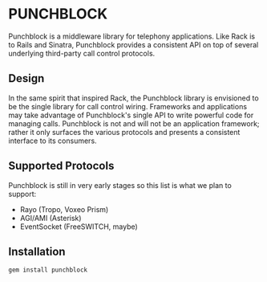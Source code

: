 PUNCHBLOCK
==========

Punchblock is a middleware library for telephony applications.  Like Rack is to
Rails and Sinatra, Punchblock provides a consistent API on top of several
underlying third-party call control protocols.

Design
------

In the same spirit that inspired Rack, the Punchblock library is envisioned to
be the single library for call control wiring. Frameworks and applications may
take advantage of Punchblock's single API to write powerful code for managing
calls. Punchblock is not and will not be an application framework; rather it
only surfaces the various protocols and presents a consistent interface to its
consumers.

Supported Protocols
-------------------

Punchblock is still in very early stages so this list
is what we plan to support:

* Rayo (Tropo, Voxeo Prism)
* AGI/AMI (Asterisk)
* EventSocket (FreeSWITCH, maybe)

Installation
------------

	gem install punchblock
